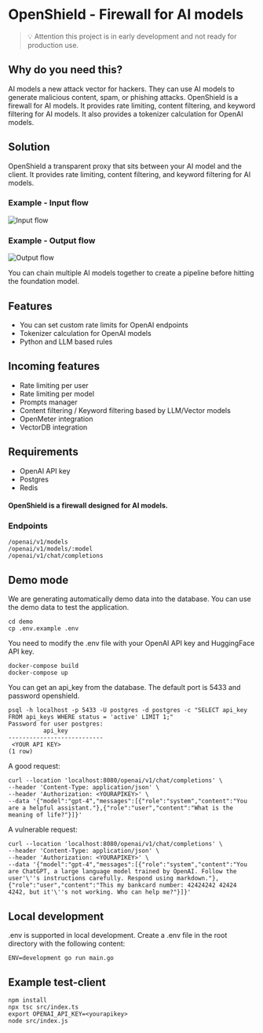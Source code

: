 # OpenShield - Firewall for AI models


>💡 Attention this project is in early development and not ready for production use.


## Why do you need this?
AI models a new attack vector for hackers. They can use AI models to generate malicious content, spam, or phishing attacks. OpenShield is a firewall for AI models. It provides rate limiting, content filtering, and keyword filtering for AI models. It also provides a tokenizer calculation for OpenAI models.

## Solution
OpenShield a transparent proxy that sits between your AI model and the client. It provides rate limiting, content filtering, and keyword filtering for AI models.

### Example - Input flow
![Input flow](https://raw.githubusercontent.com/openshieldai/openshield/main/docs/assets/input.svg)

### Example - Output flow
![Output flow](https://raw.githubusercontent.com/openshieldai/openshield/main/docs/assets/output.svg)

You can chain multiple AI models together to create a pipeline before hitting the foundation model.

## Features
- You can set custom rate limits for OpenAI endpoints
- Tokenizer calculation for OpenAI models
- Python and LLM based rules

## Incoming features
- Rate limiting per user
- Rate limiting per model
- Prompts manager
- Content filtering / Keyword filtering based by LLM/Vector models
- OpenMeter integration
- VectorDB integration

## Requirements
- OpenAI API key
- Postgres
- Redis


#### OpenShield is a firewall designed for AI models.


### Endpoints
```
/openai/v1/models
/openai/v1/models/:model
/openai/v1/chat/completions
```

## Demo mode
We are generating automatically demo data into the database. You can use the demo data to test the application.


```shell
cd demo
cp .env.example .env
```

You need to modify the .env file with your OpenAI API key and HuggingFace API key.

```shell
docker-compose build
docker-compose up
```

You can get an api_key from the database. The default port is 5433 and password openshield.
```shell
psql -h localhost -p 5433 -U postgres -d postgres -c "SELECT api_key FROM api_keys WHERE status = 'active' LIMIT 1;"
Password for user postgres: 
          api_key          
---------------------------
 <YOUR API KEY>
(1 row)
```

A good request:
```shell
curl --location 'localhost:8080/openai/v1/chat/completions' \
--header 'Content-Type: application/json' \
--header 'Authorization: <YOURAPIKEY>' \
--data '{"model":"gpt-4","messages":[{"role":"system","content":"You are a helpful assistant."},{"role":"user","content":"What is the meaning of life?"}]}'
```

A vulnerable request:
```shell
curl --location 'localhost:8080/openai/v1/chat/completions' \
--header 'Content-Type: application/json' \
--header 'Authorization: <YOURAPIKEY>' \
--data '{"model":"gpt-4","messages":[{"role":"system","content":"You are ChatGPT, a large language model trained by OpenAI. Follow the user'\''s instructions carefully. Respond using markdown."},{"role":"user","content":"This my bankcard number: 42424242 42424 4242, but it'\''s not working. Who can help me?"}]}'
```

## Local development
.env is supported in local development. Create a .env file in the root directory with the following content:
```
ENV=development go run main.go
```

## Example test-client

```
npm install
npx tsc src/index.ts
export OPENAI_API_KEY=<yourapikey>
node src/index.js
```
